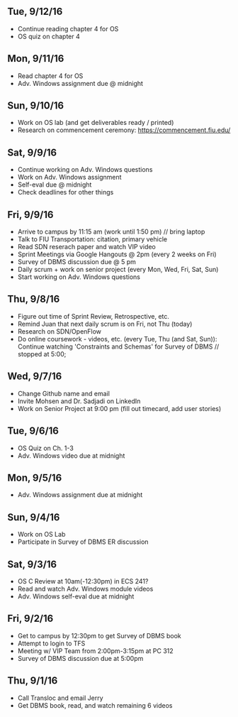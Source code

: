 ## Tue, 9/12/16
+ Continue reading chapter 4 for OS
+ OS quiz on chapter 4

## Mon, 9/11/16
+ Read chapter 4 for OS
+ Adv. Windows assignment due @ midnight

## Sun, 9/10/16
+ Work on OS lab (and get deliverables ready / printed)
+ Research on commencement ceremony: https://commencement.fiu.edu/

## Sat, 9/9/16
+ Continue working on Adv. Windows questions
+ Work on Adv. Windows assignment
+ Self-eval due @ midnight
+ Check deadlines for other things

## Fri, 9/9/16
+ Arrive to campus by 11:15 am (work until 1:50 pm) // bring laptop
+ Talk to FIU Transportation: citation, primary vehicle
+ Read SDN reserach paper and watch VIP video
+ Sprint Meetings via Google Hangouts @ 2pm (every 2 weeks on Fri)
+ Survey of DBMS discussion due @ 5 pm
+ Daily scrum + work on senior project (every Mon, Wed, Fri, Sat, Sun)
+ Start working on Adv. Windows questions

## Thu, 9/8/16
+ Figure out time of Sprint Review, Retrospective, etc.
+ Remind Juan that next daily scrum is on Fri, not Thu (today)
+ Research on SDN/OpenFlow
+ Do online coursework - videos, etc. (every Tue, Thu (and Sat, Sun)):
  Continue watching 'Constraints and Schemas' for Survey of DBMS // stopped at 5:00;

## Wed, 9/7/16
+ Change Github name and email
+ Invite Mohsen and Dr. Sadjadi on LinkedIn
+ Work on Senior Project at 9:00 pm (fill out timecard, add user stories)

## Tue, 9/6/16
+ OS Quiz on Ch. 1-3
+ Adv. Windows video due at midnight

## Mon, 9/5/16
+ Adv. Windows assignment due at midnight

## Sun, 9/4/16
+ Work on OS Lab
+ Participate in Survey of DBMS ER discussion

## Sat, 9/3/16
+ OS C Review at 10am(-12:30pm) in ECS 241?
+ Read and watch Adv. Windows module videos
+ Adv. Windows self-eval due at midnight

## Fri, 9/2/16
+ Get to campus by 12:30pm to get Survey of DBMS book
+ Attempt to login to TFS
+ Meeting w/ VIP Team from 2:00pm-3:15pm at PC 312
+ Survey of DBMS discussion due at 5:00pm

## Thu, 9/1/16
+ Call Transloc and email Jerry
+ Get DBMS book, read, and watch remaining 6 videos
